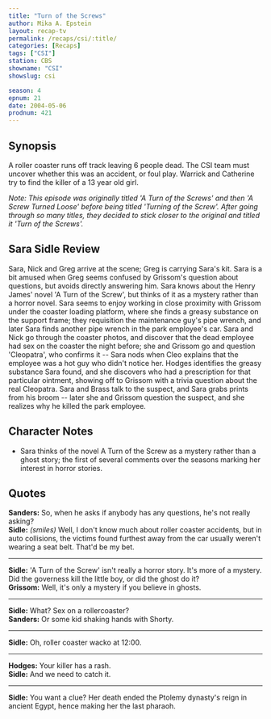 ```yaml
---
title: "Turn of the Screws"
author: Mika A. Epstein
layout: recap-tv
permalink: /recaps/csi/:title/
categories: [Recaps]
tags: ["CSI"]
station: CBS
showname: "CSI"
showslug: csi

season: 4  
epnum: 21
date: 2004-05-06
prodnum: 421  
---
```


## Synopsis

A roller coaster runs off track leaving 6 people dead. The CSI team must uncover whether this was an accident, or foul play. Warrick and Catherine try to find the killer of a 13 year old girl.

_Note: This episode was originally titled 'A Turn of the Screws' and then 'A Screw Turned Loose' before being titled 'Turning of the Screw'. After going through so many titles, they decided to stick closer to the original and titled it 'Turn of the Screws'._

## Sara Sidle Review

Sara, Nick and Greg arrive at the scene; Greg is carrying Sara's kit. Sara is a bit amused when Greg seems confused by Grissom's question about questions, but avoids directly answering him. Sara knows about the Henry James' novel 'A Turn of the Screw', but thinks of it as a mystery rather than a horror novel. Sara seems to enjoy working in close proximity with Grissom under the coaster loading platform, where she finds a greasy substance on the support frame; they requisition the maintenance guy's pipe wrench, and later Sara finds another pipe wrench in the park employee's car. Sara and Nick go through the coaster photos, and discover that the dead employee had sex on the coaster the night before; she and Grissom go and question 'Cleopatra', who confirms it -- Sara nods when Cleo explains that the employee was a hot guy who didn't notice her. Hodges identifies the greasy substance Sara found, and she discovers who had a prescription for that particular ointment, showing off to Grissom with a trivia question about the real Cleopatra. Sara and Brass talk to the suspect, and Sara grabs prints from his broom -- later she and Grissom question the suspect, and she realizes why he killed the park employee.

## Character Notes

* Sara thinks of the novel A Turn of the Screw as a mystery rather than a ghost story; the first of several comments over the seasons marking her interest in horror stories.

## Quotes

**Sanders:** So, when he asks if anybody has any questions, he's not really asking?  
**Sidle:** _(smiles)_ Well, I don't know much about roller coaster accidents, but in auto collisions, the victims found furthest away from the car usually weren't wearing a seat belt. That'd be my bet.  

- - -

**Sidle:** 'A Turn of the Screw' isn't really a horror story. It's more of a mystery. Did the governess kill the little boy, or did the ghost do it?  
**Grissom:** Well, it's only a mystery if you believe in ghosts.  

- - -

**Sidle:** What? Sex on a rollercoaster?  
**Sanders:** Or some kid shaking hands with Shorty.  

- - -

**Sidle:** Oh, roller coaster wacko at 12:00.
  

- - -

**Hodges:** Your killer has a rash.  
**Sidle:** And we need to catch it.  

- - -

**Sidle:** You want a clue? Her death ended the Ptolemy dynasty's reign in ancient Egypt, hence making her the last pharaoh.
